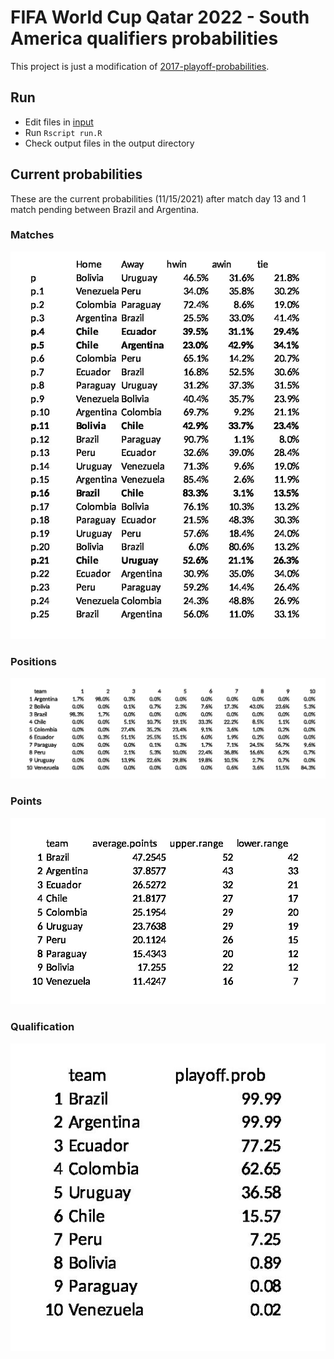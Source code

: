 # FIFA World Cup Qatar 2022 - South America qualifiers probabilities

This project is just a modification of [2017-playoff-probabilities](https://github.com/kcm30/2017-playoff-probabilities).

## Run

- Edit files in [input](./input)
- Run `Rscript run.R`
- Check output files in the output directory

## Current probabilities

These are the current probabilities (11/15/2021) after match day 13 and 1 match pending between Brazil and Argentina.

### Matches

![matches](current/predictions.jpg)

### Positions

![seeding](current/seeding.jpg)

### Points

![average](current/average.jpg)

### Qualification

![playoffs](current/playoffs.jpg)
